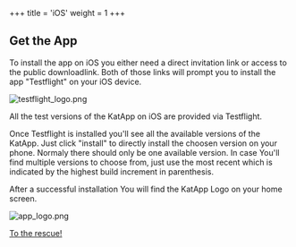 +++
title = 'iOS'
weight = 1
+++

## Get the App

To install the app on iOS you either need a direct invitation link or access to the public downloadlink.
Both of those links will prompt you to install the app "Testflight" on your iOS device. 

![testflight_logo.png](/testflight_logo.png)

All the test versions of the KatApp on iOS are provided via Testflight. 

Once Testflight is installed you'll see all the available versions of the KatApp. 
Just click "install" to directly install the choosen version on your phone. 
Normaly there should only be one available version. In case You'll find multiple versions to choose from,
just use the most recent which is indicated by the highest build increment in parenthesis. 

After a successful installation You will find the KatApp Logo on your home screen.

![app_logo.png](/app_logo.png)

[To the rescue!](/app/firstStart/firstStart)